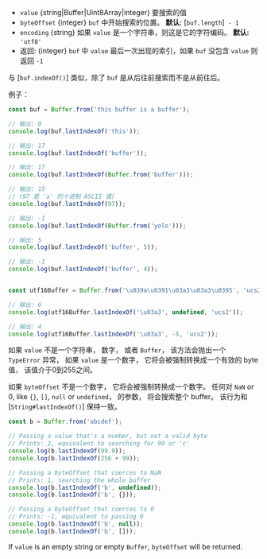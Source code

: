 <!-- YAML
added: v6.0.0
changes:
  - version: v8.0.0
    pr-url: https://github.com/nodejs/node/pull/10236
    description: The `value` can now be a `Uint8Array`.
-->

* `value` {string|Buffer|Uint8Array|integer} 要搜索的值
* `byteOffset` {integer} `buf` 中开始搜索的位置。
  **默认:** [`buf.length`]` - 1`
* `encoding` {string} 如果 `value` 是一个字符串，则这是它的字符编码。
  **默认:** `'utf8'`
* 返回: {integer} `buf` 中 `value` 最后一次出现的索引，如果 `buf` 没包含 `value` 则返回 `-1`

与 [`buf.indexOf()`] 类似，除了 `buf` 是从后往前搜索而不是从前往后。

例子：

```js
const buf = Buffer.from('this buffer is a buffer');

// 输出: 0
console.log(buf.lastIndexOf('this'));

// 输出: 17
console.log(buf.lastIndexOf('buffer'));

// 输出: 17
console.log(buf.lastIndexOf(Buffer.from('buffer')));

// 输出: 15
// (97 是 'a' 的十进制 ASCII 值)
console.log(buf.lastIndexOf(97));

// 输出: -1
console.log(buf.lastIndexOf(Buffer.from('yolo')));

// 输出: 5
console.log(buf.lastIndexOf('buffer', 5));

// 输出: -1
console.log(buf.lastIndexOf('buffer', 4));


const utf16Buffer = Buffer.from('\u039a\u0391\u03a3\u03a3\u0395', 'ucs2');

// 输出: 6
console.log(utf16Buffer.lastIndexOf('\u03a3', undefined, 'ucs2'));

// 输出: 4
console.log(utf16Buffer.lastIndexOf('\u03a3', -5, 'ucs2'));
```

如果 `value` 不是一个字符串， 数字， 或者 `Buffer`， 该方法会抛出一个
`TypeError` 异常， 如果 `value` 是一个数字， 它将会被强制转换成一个有效的 byte 值， 
该值介于0到255之间。 

如果 `byteOffset` 不是一个数字， 它将会被强制转换成一个数字。  任何对 `NaN` or 0, like `{}`, `[]`, `null` or `undefined`， 
的参数， 将会搜索整个 buffer。 该行为和 [`String#lastIndexOf()`] 保持一致。 

```js
const b = Buffer.from('abcdef');

// Passing a value that's a number, but not a valid byte
// Prints: 2, equivalent to searching for 99 or 'c'
console.log(b.lastIndexOf(99.9));
console.log(b.lastIndexOf(256 + 99));

// Passing a byteOffset that coerces to NaN
// Prints: 1, searching the whole buffer
console.log(b.lastIndexOf('b', undefined));
console.log(b.lastIndexOf('b', {}));

// Passing a byteOffset that coerces to 0
// Prints: -1, equivalent to passing 0
console.log(b.lastIndexOf('b', null));
console.log(b.lastIndexOf('b', []));
```

If `value` is an empty string or empty `Buffer`, `byteOffset` will be returned.

